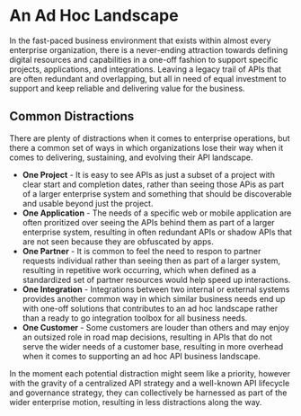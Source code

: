 # An Ad Hoc Landscape
In the fast-paced business environment that exists within almost every enterprise organization, there is a never-ending attraction towards defining digital resources and capabilities in a one-off fashion to support specific projects, applications, and integrations. Leaving a legacy trail of APIs that are often redundant and overlapping, but all in need of equal investment to support and keep reliable and delivering value for the business.

## Common Distractions
There are plenty of distractions when it comes to enterprise operations, but there a common set of ways in which organizations lose their way when it comes to delivering, sustaining, and evolving their API landscape.

-  **One Project** - It is easy to see APIs as just a subset of a project with clear start and completion dates, rather than seeing those APis as part of a larger enterprise system and something that should be discoverable and usable beyond just the project.
-  **One Application** - The needs of a specific web or mobile application are often proritized over seeing the APIs behind them as part of a larger enterprise system, resulting in often redundant APIs or shadow APIs that are not seen because they are obfuscated by apps.
-  **One Partner** - It is common to feel the need to respon to partner requests individual rather than seeing then as part of a larger system, resulting in repetitive work occurring, which when defined as a standardized set of partner resources would help speed up interactions.
-  **One Integration** - Integrations between two internal or external systems provides another common way in which similar business needs end up with one-off solutions that contributes to an ad hoc landscape rather than a ready to go integration toolbox for all business needs.
-  **One Customer** - Some customers are louder than others and may enjoy an outsized role in road map decisions, resulting in APIs that do not serve the wider needs of a customer base, resulting in more overhead when it comes to supporting an ad hoc API business landscape.

In the moment each potential distraction might seem like a priority, however with the gravity of a centralized API strategy and a well-known API lifecycle and governance strategy, they can collectively be harnessed as part of the wider enterprise motion, resulting in less distractions along the way.
